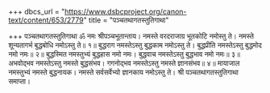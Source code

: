 +++
dbcs_url = "https://www.dsbcproject.org/canon-text/content/653/2779"
title = "पञ्चतथागतस्तुतिगाथा"

+++
पञ्चतथागतस्तुतिगाथा
ॐ नमः श्रीपञ्चभूतान्ताय। 
नमस्ते वरदराजाग्र भूतकोटि नमोस्तु ते।
नमस्ते शून्यतागर्भ बुद्धबोधि नमोऽस्तु ते॥ १॥
बुद्धराग नमस्तेऽस्तु बुद्धकाम नमोऽस्तु ते। 
बुद्धप्रीति नमस्तेऽस्तु बुद्धमोद नमो नमः॥ २॥
बुद्धस्मित नमस्तुभ्यं बुद्धहास नमो नमः। 
बुद्धवाच नमस्तेऽस्तु बुद्धभाव नमो नमः॥ ३॥
अभवोद्भव नमस्तेऽस्तु नमस्ते बुद्धसंभव। 
गगनोद्भव नमस्तेऽस्तु नमस्ते ज्ञानसंभव॥ ४॥
मायाजाल नमस्तुभ्यं नमस्ते बुद्धनायक। 
नमस्ते सर्वसर्वेभ्यो ज्ञानकाय नमोऽस्तु ते।
श्री पञ्चतथागतस्तुतिगाथा समाप्ता।
